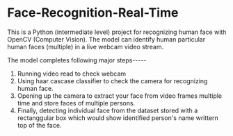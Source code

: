 # Face-Recognition-Real-Time
This is a Python (intermediate level) project for recognizing human face with OpenCV (Computer Vision).  The model can identify human particular human faces (multiple)  in a live webcam video stream. 

The model completes following major steps----- 
1. Running video read to check webcam
2. Using haar cascase classifier to check the camera for recognizing human face.
3. Opening up the camera to extract your face from video frames multiple time and store faces of multiple persons.
4. Finally, detecting individual face from the dataset stored with a rectanggular box which would show identified person's name writtern top of the face.
